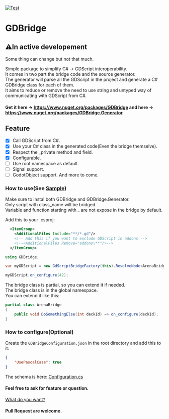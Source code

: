 [![Test](https://github.com/TheJemy191/GDBridge/actions/workflows/Test.yml/badge.svg)](https://github.com/TheJemy191/GDBridge/actions/workflows/Test.yml)
# GDBridge
## ⚠In active developement
Some thing can change but not that much.

Simple package to simplify C# -> GDScript interoperability.  
It comes in two part the bridge code and the source generator.  
The generator will parse all the GDScript in the project and generate a C# GDBridge class for each of them.  
It aims to reduce or remove the need to use string and untyped way of communicating with GDScript from C#.  

#### Get it here -> https://www.nuget.org/packages/GDBridge and here -> https://www.nuget.org/packages/GDBridge.Generator

## Feature
- [X] Call GDScript from C#.
- [X] Use your C# class in the generated code(Even the bridge themselve).
- [X] Respect the _private method and field.
- [X] Configurable.
- [ ] Use root namespace as default.
- [ ] Signal support.
- [ ] GodotObject support.
And more to come.

### How to use(See [Sample](https://github.com/TheJemy191/GDBridge/blob/main/GDBridge.Generator/GDBridge.Generator.Sample/Test.cs))

Make sure to instal both GDBridge and GDBridge.Generator.  
Only script with class_name will be bridged.  
Variable and function starting with _ are not expose in the bridge by default.

Add this to your .csproj:
```xml
  <ItemGroup>
    <AdditionalFiles Include="**/*.gd"/>
    <!-- Add this if you want to exclude GDScript in addons -->
    <!--<AdditionalFiles Remove="addons\**"/>-->
  </ItemGroup>
```

```csharp
using GDBridge;

var myGDScript = new GdScriptBridgeFactory(this).ResolveNode<ArenaBridge>(arena);

myGDScript.on_configure(42);
```

The bridge class is partial, so you can extend it if needed.  
The bridge class is in the global namespace.  
You can extend it like this:
```csharp
partial class ArenaBridge
{
    public void DoSomethingElse(int deckId) => on_configure(deckId);
}
```

### How to configure(Optional)
Create the `GDBridgeConfiguration.json` in the root directory and add this to it:
```json
{
    "UsePascalCase": true
}
```
The schema is here: [Configuration.cs](GDBridge.Generator/GDBridge.Generator/Configuration.cs)

#### Feel free to ask for feature or question.
[What do you want?](https://github.com/TheJemy191/GDBridge/discussions/1)
#### Pull Request are welcome.
